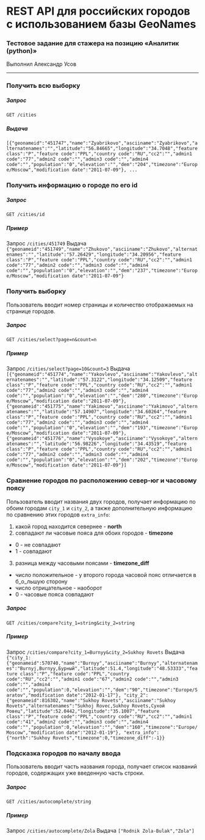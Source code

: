 # REST API для российских городов с использованием базы GeoNames
### Тестовое задание для стажера на позицию «Аналитик (python)»
Выполнил Александр Усов
***

### Получить всю выборку

##### Запрос
`GET /cities`
##### Выдача
`[{"geonameid":"451747","name":"Zyabrikovo","asciiname":"Zyabrikovo","alternatenames":"","latitude":"56.84665","longitude":"34.7048","feature class":"P","feature code":"PPL","country code":"RU","cc2":"","admin1 code":"77","admin2 code":"","admin3 code":"","admin4 code":"","population":"0","elevation":"","dem":"204","timezone":"Europe/Moscow","modification date":"2011-07-09"}, ...`

### Получить информацию о городе по его id

##### Запрос
`GET /cities/id`
##### Пример
Запрос
`/cities/451749`
Выдача
`{"geonameid":"451749","name":"Zhukovo","asciiname":"Zhukovo","alternatenames":"","latitude":"57.26429","longitude":"34.20956","feature class":"P","feature code":"PPL","country code":"RU","cc2":"","admin1 code":"77","admin2 code":"","admin3 code":"","admin4 code":"","population":"0","elevation":"","dem":"237","timezone":"Europe/Moscow","modification date":"2011-07-09"}`

### Получить выборку
Пользователь вводит номер страницы и количество отображаемых на странице городов.

##### Запрос
`GET /cities/select?page=n&count=n`
##### Пример
Запрос
`/cities/select?page=10&count=3`
Выдача
`[{"geonameid":"451774","name":"Yakovlevo","asciiname":"Yakovlevo","alternatenames":"","latitude":"57.3122","longitude":"34.12509","feature class":"P","feature code":"PPL","country code":"RU","cc2":"","admin1 code":"77","admin2 code":"","admin3 code":"","admin4 code":"","population":"0","elevation":"","dem":"280","timezone":"Europe/Moscow","modification date":"2011-07-09"},{"geonameid":"451775","name":"Yakimovo","asciiname":"Yakimovo","alternatenames":"","latitude":"57.14907","longitude":"34.60264","feature class":"P","feature code":"PPL","country code":"RU","cc2":"","admin1 code":"77","admin2 code":"","admin3 code":"","admin4 code":"","population":"0","elevation":"","dem":"193","timezone":"Europe/Moscow","modification date":"2011-07-09"},{"geonameid":"451776","name":"Vysokoye","asciiname":"Vysokoye","alternatenames":"","latitude":"56.98226","longitude":"34.43519","feature class":"P","feature code":"PPL","country code":"RU","cc2":"","admin1 code":"77","admin2 code":"","admin3 code":"","admin4 code":"","population":"0","elevation":"","dem":"202","timezone":"Europe/Moscow","modification date":"2011-07-09"}]`

### Сравнение городов по расположению север-юг и часовому поясу
Пользователь вводит названия двух городов, получает информацию по обоим городам `city_1` и `city_2`, а также дополнительную информацию по сравнению этих городов `extra_info`:
1. какой город находится севернее - **north**
2. совпадают ли часовые пояса для обоих городов - **timezone**
 - 0 - не совпадают
 - 1 - совпадают
3. разница между часовыми поясами - **timezone_diff**
 - число положительное - у второго города часовой пояс отличается в б_о_льшую сторону
 - число отрицательное - наоборот
 - 0 - часовые пояса совпадают

##### Запрос
`GET /cities/compare?city_1=string&city_2=string`
##### Пример
Запрос
`/cities/compare?city_1=Burnyy&city_2=Sukhoy Rovets`
Выдача
`{"city_1:{"geonameid":570740,"name":"Burnyy","asciiname":"Burnyy","alternatenames":"Burnyj,Burnyy,Бурный","latitude":51.4,"longitude":"48.53333","feature class":"P","feature code":"PPL","country code":"RU","cc2":"","admin1 code":"67","admin2 code":"","admin3 code":"","admin4 code":"","population":0,"elevation":"","dem":"90","timezone":"Europe/Saratov","modification date":"2012-01-17"},
"city_2":
{"geonameid":816302,"name":"Sukhoy Rovets","asciiname":"Sukhoy Rovets","alternatenames":"Sukhoj Rovec,Sukhoy Rovets,Сухой Ровец","latitude":52.0442,"longitude":"35.1007","feature class":"P","feature code":"PPL","country code":"RU","cc2":"","admin1 code":"41","admin2 code":"","admin3 code":"","admin4 code":"","population":0,"elevation":"","dem":"160","timezone":"Europe/Moscow","modification date":"2012-01-19"},
"extra_info":{"north":"Sukhoy Rovets","timezone":0,"timezone_diff":-1}}`

### Подсказка городов по началу ввода
Пользователь вводит часть названия города, получает список названий городов, содержащих уже введенную часть строки.

##### Запрос
`GET /cities/autocomplete/string`
##### Пример
Запрос
`/cities/autocomplete/Zola`
Выдача
`["Rodnik Zola-Bulak","Zola"]`

